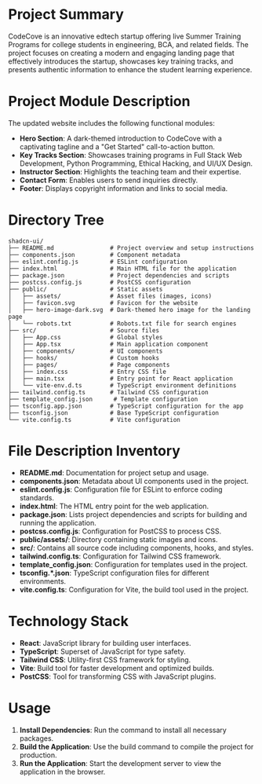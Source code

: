 # Project Summary
CodeCove is an innovative edtech startup offering live Summer Training Programs for college students in engineering, BCA, and related fields. The project focuses on creating a modern and engaging landing page that effectively introduces the startup, showcases key training tracks, and presents authentic information to enhance the student learning experience.

# Project Module Description
The updated website includes the following functional modules:
- **Hero Section**: A dark-themed introduction to CodeCove with a captivating tagline and a "Get Started" call-to-action button.
- **Key Tracks Section**: Showcases training programs in Full Stack Web Development, Python Programming, Ethical Hacking, and UI/UX Design.
- **Instructor Section**: Highlights the teaching team and their expertise.
- **Contact Form**: Enables users to send inquiries directly.
- **Footer**: Displays copyright information and links to social media.

# Directory Tree
```
shadcn-ui/
├── README.md                # Project overview and setup instructions
├── components.json          # Component metadata
├── eslint.config.js         # ESLint configuration
├── index.html               # Main HTML file for the application
├── package.json             # Project dependencies and scripts
├── postcss.config.js        # PostCSS configuration
├── public/                  # Static assets
│   ├── assets/              # Asset files (images, icons)
│   ├── favicon.svg          # Favicon for the website
│   ├── hero-image-dark.svg  # Dark-themed hero image for the landing page
│   └── robots.txt           # Robots.txt file for search engines
├── src/                     # Source files
│   ├── App.css              # Global styles
│   ├── App.tsx              # Main application component
│   ├── components/          # UI components
│   ├── hooks/               # Custom hooks
│   ├── pages/               # Page components
│   ├── index.css            # Entry CSS file
│   ├── main.tsx             # Entry point for React application
│   └── vite-env.d.ts        # TypeScript environment definitions
├── tailwind.config.ts       # Tailwind CSS configuration
├── template_config.json      # Template configuration
├── tsconfig.app.json        # TypeScript configuration for the app
├── tsconfig.json            # Base TypeScript configuration
└── vite.config.ts           # Vite configuration
```

# File Description Inventory
- **README.md**: Documentation for project setup and usage.
- **components.json**: Metadata about UI components used in the project.
- **eslint.config.js**: Configuration file for ESLint to enforce coding standards.
- **index.html**: The HTML entry point for the web application.
- **package.json**: Lists project dependencies and scripts for building and running the application.
- **postcss.config.js**: Configuration for PostCSS to process CSS.
- **public/assets/**: Directory containing static images and icons.
- **src/**: Contains all source code including components, hooks, and styles.
- **tailwind.config.ts**: Configuration for Tailwind CSS framework.
- **template_config.json**: Configuration for templates used in the project.
- **tsconfig.*.json**: TypeScript configuration files for different environments.
- **vite.config.ts**: Configuration for Vite, the build tool used in the project.

# Technology Stack
- **React**: JavaScript library for building user interfaces.
- **TypeScript**: Superset of JavaScript for type safety.
- **Tailwind CSS**: Utility-first CSS framework for styling.
- **Vite**: Build tool for faster development and optimized builds.
- **PostCSS**: Tool for transforming CSS with JavaScript plugins.

# Usage
1. **Install Dependencies**: Run the command to install all necessary packages.
2. **Build the Application**: Use the build command to compile the project for production.
3. **Run the Application**: Start the development server to view the application in the browser.
